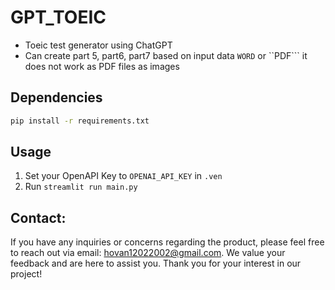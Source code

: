 # GPT_TOEIC
- Toeic test generator using ChatGPT
- Can create part 5, part6, part7 based on input data ```WORD``` or ``PDF```  it does not work as PDF files as images

## Dependencies
``` bash
pip install -r requirements.txt
```
## Usage
1. Set your OpenAPI Key to ```OPENAI_API_KEY``` in ```.ven```
2. Run ```streamlit run main.py```

## Contact:
If you have any inquiries or concerns regarding the product, please feel free to reach out via email: hovan12022002@gmail.com. We value your feedback and are here to assist you. Thank you for your interest in our project!
